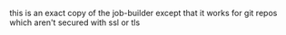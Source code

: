this is an exact copy of the job-builder except that it works for git repos which aren't secured with ssl or tls
